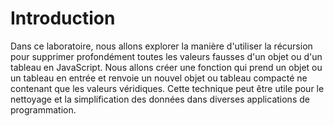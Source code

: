 # Introduction

Dans ce laboratoire, nous allons explorer la manière d'utiliser la récursion pour supprimer profondément toutes les valeurs fausses d'un objet ou d'un tableau en JavaScript. Nous allons créer une fonction qui prend un objet ou un tableau en entrée et renvoie un nouvel objet ou tableau compacté ne contenant que les valeurs véridiques. Cette technique peut être utile pour le nettoyage et la simplification des données dans diverses applications de programmation.
